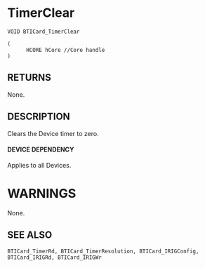 # **TimerClear**

```
VOID BTICard_TimerClear
```

```
(
      HCORE hCore //Core handle
)
```
## **RETURNS**

None.

## **DESCRIPTION**

Clears the Device timer to zero.

#### **DEVICE DEPENDENCY**

Applies to all Devices.

# **WARNINGS**

None.

## **SEE ALSO**

```
BTICard_TimerRd, BTICard_TimerResolution, BTICard_IRIGConfig, 
BTICard_IRIGRd, BTICard_IRIGWr
```